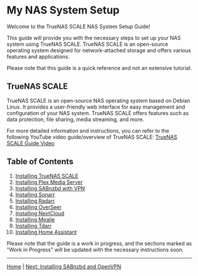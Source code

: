 # My NAS System Setup

Welcome to the TrueNAS SCALE NAS System Setup Guide!

This guide will provide you with the necessary steps to set up your NAS system using TrueNAS SCALE. TrueNAS SCALE is an open-source operating system designed for network-attached storage and offers various features and applications.

Please note that this guide is a quick reference and not an extensive tutorial.

## TrueNAS SCALE

TrueNAS SCALE is an open-source NAS operating system based on Debian Linux. It provides a user-friendly web interface for easy management and configuration of your NAS system. TrueNAS SCALE offers features such as data protection, file sharing, media streaming, and more.

For more detailed information and instructions, you can refer to the following YouTube video guide/overview of TrueNAS SCALE: [TrueNAS SCALE Guide Video](https://www.youtube.com/watch?v=C-UI8Wvl9YU)

## Table of Contents

1. [Installing TrueNAS SCALE](1.%20Installing%20TrueNAS%20Scale.md)
2. [Installing Plex Media Server](2.%20Installing%20Plex%20Media%20Server.md)
3. [Installing SABnzbd with VPN](2.%20Installing%20SABnzbd%20&%20VPN.md)
4. [Installing Sonarr](3.%20Installing%20Sonarr.md)
5. [Installing Radarr](4.%20Installing%20Radarr.md)
6. [Installing OverSeer](5.%20Installing%20OverSeer.md)
7. [Installing NextCloud](6.%20Installing%20NextCloud.md)
8. [Installing Mealie](7.%20Installing%20Mealie.md)
9. [Installing Tdarr](8.%20Installing%20Tdarr.md)
10. [Installing Home Assistant](9.%20Installing%20Home%20Assistant.md)

Please note that the guide is a work in progress, and the sections marked as "Work in Progress" will be updated with the necessary instructions soon.

---

[Home](README.md) | [Next: Installing SABnzbd and OpenVPN](2.%20Installing%20SABnzbd%20&%20VPN.md)
